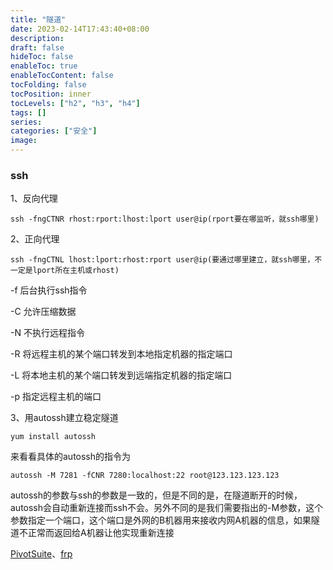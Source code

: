 ```yaml
---
title: "隧道"
date: 2023-02-14T17:43:40+08:00
description:
draft: false
hideToc: false
enableToc: true
enableTocContent: false
tocFolding: false
tocPosition: inner
tocLevels: ["h2", "h3", "h4"]
tags: []
series:
categories: ["安全"]
image:
---
```

### ssh

1、反向代理

`ssh -fngCTNR rhost:rport:lhost:lport user@ip(rport要在哪监听，就ssh哪里)`

2、正向代理

`ssh -fngCTNL lhost:lport:rhost:rport user@ip(要通过哪里建立，就ssh哪里，不一定是lport所在主机或rhost)`

-f 后台执行ssh指令

-C 允许压缩数据

-N 不执行远程指令

-R 将远程主机的某个端口转发到本地指定机器的指定端口

-L 将本地主机的某个端口转发到远端指定机器的指定端口

-p 指定远程主机的端口

3、用autossh建立稳定隧道

`yum install autossh`

来看看具体的autossh的指令为

`autossh -M 7281 -fCNR 7280:localhost:22 root@123.123.123.123`

autossh的参数与ssh的参数是一致的，但是不同的是，在隧道断开的时候，autossh会自动重新连接而ssh不会。另外不同的是我们需要指出的-M参数，这个参数指定一个端口，这个端口是外网的B机器用来接收内网A机器的信息，如果隧道不正常而返回给A机器让他实现重新连接

[PivotSuite](https://github.com/RedTeamOperations/PivotSuite)、[frp](https://github.com/fatedier/frp)

